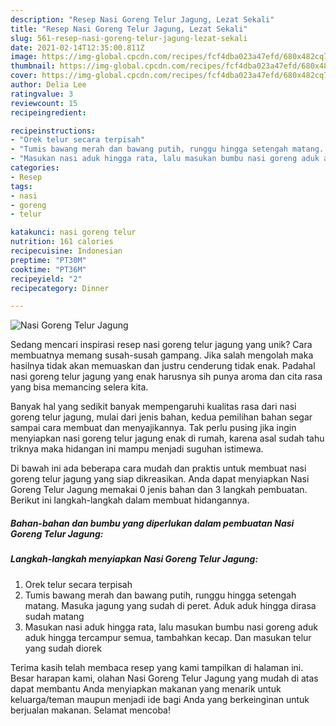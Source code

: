 ```yaml
---
description: "Resep Nasi Goreng Telur Jagung, Lezat Sekali"
title: "Resep Nasi Goreng Telur Jagung, Lezat Sekali"
slug: 561-resep-nasi-goreng-telur-jagung-lezat-sekali
date: 2021-02-14T12:35:00.811Z
image: https://img-global.cpcdn.com/recipes/fcf4dba023a47efd/680x482cq70/nasi-goreng-telur-jagung-foto-resep-utama.jpg
thumbnail: https://img-global.cpcdn.com/recipes/fcf4dba023a47efd/680x482cq70/nasi-goreng-telur-jagung-foto-resep-utama.jpg
cover: https://img-global.cpcdn.com/recipes/fcf4dba023a47efd/680x482cq70/nasi-goreng-telur-jagung-foto-resep-utama.jpg
author: Delia Lee
ratingvalue: 3
reviewcount: 15
recipeingredient:

recipeinstructions:
- "Orek telur secara terpisah"
- "Tumis bawang merah dan bawang putih, runggu hingga setengah matang. Masuka jagung yang sudah di peret. Aduk aduk hingga dirasa sudah matang"
- "Masukan nasi aduk hingga rata, lalu masukan bumbu nasi goreng aduk aduk hingga tercampur semua, tambahkan kecap. Dan masukan telur yang sudah diorek"
categories:
- Resep
tags:
- nasi
- goreng
- telur

katakunci: nasi goreng telur 
nutrition: 161 calories
recipecuisine: Indonesian
preptime: "PT30M"
cooktime: "PT36M"
recipeyield: "2"
recipecategory: Dinner

---
```



![Nasi Goreng Telur Jagung](https://img-global.cpcdn.com/recipes/fcf4dba023a47efd/680x482cq70/nasi-goreng-telur-jagung-foto-resep-utama.jpg)

Sedang mencari inspirasi resep nasi goreng telur jagung yang unik? Cara membuatnya memang susah-susah gampang. Jika salah mengolah maka hasilnya tidak akan memuaskan dan justru cenderung tidak enak. Padahal nasi goreng telur jagung yang enak harusnya sih punya aroma dan cita rasa yang bisa memancing selera kita.



Banyak hal yang sedikit banyak mempengaruhi kualitas rasa dari nasi goreng telur jagung, mulai dari jenis bahan, kedua pemilihan bahan segar sampai cara membuat dan menyajikannya. Tak perlu pusing jika ingin menyiapkan nasi goreng telur jagung enak di rumah, karena asal sudah tahu triknya maka hidangan ini mampu menjadi suguhan istimewa.


Di bawah ini ada beberapa cara mudah dan praktis untuk membuat nasi goreng telur jagung yang siap dikreasikan. Anda dapat menyiapkan Nasi Goreng Telur Jagung memakai 0 jenis bahan dan 3 langkah pembuatan. Berikut ini langkah-langkah dalam membuat hidangannya.

<!--inarticleads1-->

##### Bahan-bahan dan bumbu yang diperlukan dalam pembuatan Nasi Goreng Telur Jagung:





<!--inarticleads2-->

##### Langkah-langkah menyiapkan Nasi Goreng Telur Jagung:

1. Orek telur secara terpisah
1. Tumis bawang merah dan bawang putih, runggu hingga setengah matang. Masuka jagung yang sudah di peret. Aduk aduk hingga dirasa sudah matang
1. Masukan nasi aduk hingga rata, lalu masukan bumbu nasi goreng aduk aduk hingga tercampur semua, tambahkan kecap. Dan masukan telur yang sudah diorek




Terima kasih telah membaca resep yang kami tampilkan di halaman ini. Besar harapan kami, olahan Nasi Goreng Telur Jagung yang mudah di atas dapat membantu Anda menyiapkan makanan yang menarik untuk keluarga/teman maupun menjadi ide bagi Anda yang berkeinginan untuk berjualan makanan. Selamat mencoba!
